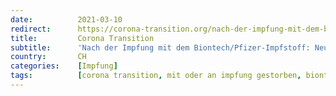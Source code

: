 ```yaml
---
date:          2021-03-10
redirect:      https://corona-transition.org/nach-der-impfung-mit-dem-biontech-pfizer-impfstoff-neun-tote-in-luzerner
title:         Corona Transition
subtitle:      'Nach der Impfung mit dem Biontech/Pfizer-Impfstoff: Neun Tote in Luzerner Altersheim'
country:       CH
categories:    [Impfung]
tags:          [corona transition, mit oder an impfung gestorben, biontech]
---
```

